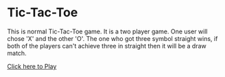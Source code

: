 # Tic-Tac-Toe

This is normal Tic-Tac-Toe game. It is a two player game. One user will chose 'X' and the other 'O'. The one who got three symbol straight wins, if both of the players can't achieve three in straight then it will be a draw match.

[Click here to Play](https://dhanush-ck.github.io/Tic-Tac-Toe/)
